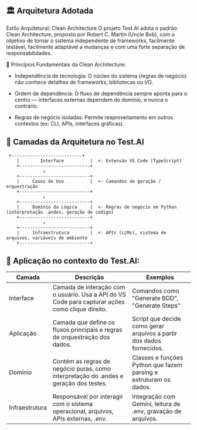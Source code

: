 ## 🏛️ Arquitetura Adotada
Estilo Arquitetural: Clean Architecture
O projeto Test.AI adota o padrão Clean Architecture, proposto por Robert C. Martin (Uncle Bob), com o objetivo de tornar o sistema independente de frameworks, facilmente testável, facilmente adaptável a mudanças e com uma forte separação de responsabilidades.

🧠 Princípios Fundamentais da Clean Architecture:
- Independência de tecnologia: O núcleo do sistema (regras de negócio) não conhece detalhes de frameworks, bibliotecas ou I/O.

- Ordem de dependência: O fluxo de dependência sempre aponta para o centro — interfaces externas dependem do domínio, e nunca o contrário.

- Regras de negócio isoladas: Permite reaproveitamento em outros contextos (ex: CLI, APIs, interfaces gráficas).

## 🧱 Camadas da Arquitetura no Test.AI

```
 +---------------------------+
    |        Interface          |  <- Extensão VS Code (TypeScript)
    +---------------------------+
              ↓
    +---------------------------+
    |     Casos de Uso          |  <- Comandos de geração / orquestração
    +---------------------------+
              ↓
    +---------------------------+
    |     Domínio da Lógica     |  <- Regras de negócio em Python (interpretação .andes, geração de código)
    +---------------------------+
              ↓
    +---------------------------+
    |     Infraestrutura        |  <- APIs (LLMs), sistema de arquivos, variáveis de ambiente
    +---------------------------+
```

## 🧩 Aplicação no contexto do Test.AI:

| Camada | Descrição | Exemplos |
|----------|----------|----------|
| Interface  | Camada de interação com o usuário. Usa a API do VS Code para capturar ações como clique direito.  | Comandos como "Generate BDD", "Generate Steps"  |
| Aplicação  | Camada que define os fluxos principais e regras de orquestração dos dados.  | Script que decide como gerar arquivos a partir dos dados fornecidos.  |
| Domínio  | Contém as regras de negócio puras, como interpretação do .andes e geração dos testes.  | Classes e funções Python que fazem parsing e estruturam os dados.  |
| Infraestrutura  | Responsável por interagir com o sistema operacional, arquivos, APIs externas, .env.  | Integração com Gemini, leitura de .env, gravação de arquivos.  |
